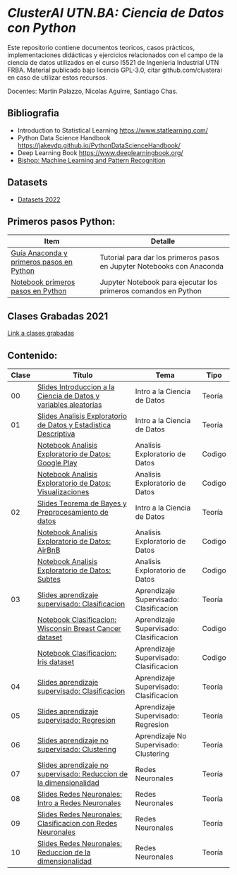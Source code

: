 # *ClusterAI UTN.BA: Ciencia de Datos con Python*
Este repositorio contiene documentos teoricos, casos prácticos, implementaciones didácticas y ejercicios relacionados con el campo de la ciencia de datos utilizados en el curso I5521 de Ingenieria Industrial UTN FRBA. Material publicado bajo licencia GPL-3.0, citar github.com/clusterai en caso de utilizar estos recursos. 

Docentes: Martin Palazzo, Nicolas Aguirre, Santiago Chas.

## Bibliografia
- Introduction to Statistical Learning https://www.statlearning.com/
- Python Data Science Handbook https://jakevdp.github.io/PythonDataScienceHandbook/
- Deep Learning Book https://www.deeplearningbook.org/
- [Bishop: Machine Learning and Pattern Recognition](http://users.isr.ist.utl.pt/~wurmd/Livros/school/Bishop%20-%20Pattern%20Recognition%20And%20Machine%20Learning%20-%20Springer%20%202006.pdf)

## Datasets
- [Datasets 2022](https://drive.google.com/drive/folders/1GEJfwqvNv4FADxO1msqcuXJ0MQ9JlA_p?usp=sharing)

## Primeros pasos Python:

| Item | Detalle |
| --- | ----------- |
| [Guía Anaconda y primeros pasos en Python](https://github.com/clusterai/clusterai_2022/blob/main/clase00/instalar_python_jupyter.pdf)  | Tutorial para dar los primeros pasos en Jupyter Notebooks con Anaconda |
| [Notebook primeros pasos en Python](https://github.com/clusterai/clusterai_2022/blob/main/clase00/python_primeros_pasos.ipynb)         | Jupyter Notebook para ejecutar los primeros comandos en Python |

## Clases Grabadas 2021
[Link a clases grabadas](https://drive.google.com/drive/folders/1QxDKVhP1-FkBX-OwvqnN3ierbIAOF_PQ?usp=sharing)

## Contenido:

| Clase | Título | Tema | Tipo |
| --- | ----------- | ------ | --- |
| 00 | [Slides Introduccion a la Ciencia de Datos y variables aleatorias](https://github.com/clusterai/clusterai_2022/blob/main/clase00/utn_clusterai_2022_clase00.pdf)                                                                                  | Intro a la Ciencia de Datos | Teoría |
| 01 | [Slides Analisis Exploratorio de Datos y Estadistica Descriptiva](https://github.com/clusterai/clusterai_2022/blob/main/clase01/clusterai_2022_clase01.pdf)                                                                                  | Intro a la Ciencia de Datos | Teoría |
|    | [Notebook Analisis Exploratorio de Datos: Google Play](https://github.com/clusterai/clusterai_2022/blob/main/clase01/clusterai_2022_clase01_EDA_google_play_store.ipynb)                | Analisis Exploratorio de Datos | Codigo |
|    | [Notebook Analisis Exploratorio de Datos: Visualizaciones](https://github.com/clusterai/clusterai_2022/blob/main/clase01/clusterai_2022_clase_01_comandos_basicos_graficos_iris.ipynb)                | Analisis Exploratorio de Datos | Codigo |
| 02 | [Slides Teorema de Bayes y Preprocesamiento de datos](https://github.com/clusterai/clusterai_2022/blob/main/clase02/clusterai_2022_clase02_presentacion.pdf)                                                                                  | Intro a la Ciencia de Datos | Teoría |
|    | [Notebook Analisis Exploratorio de Datos: AirBnB](https://github.com/clusterai/clusterai_2022/blob/main/clase02/clusterai_2022_clase02_eda_airbnb.ipynb)                | Analisis Exploratorio de Datos | Codigo |
|    | [Notebook Analisis Exploratorio de Datos: Subtes](https://github.com/clusterai/clusterai_2022/blob/main/clase02/clusterai_2022_clase02_eda_subtes.ipynb)                | Analisis Exploratorio de Datos | Codigo |
| 03 | [Slides aprendizaje supervisado: Clasificacion](https://github.com/clusterai/clusterai_2022/blob/main/clase03/clusterai_2022_clase03_presentacion.pdf)                                                                                  | Aprendizaje Supervisado: Clasificacion | Teoría |
|    | [Notebook Clasificacion: Wisconsin Breast Cancer dataset](https://github.com/clusterai/clusterai_2022/blob/main/clase03/clusterai_2022_clase04_clasificacion_breast.ipynb)                | Aprendizaje Supervisado: Clasificacion | Codigo |
|    | [Notebook Clasificacion: Iris dataset](https://github.com/clusterai/clusterai_2022/blob/main/clase03/clusterai_2022_clase03_clasificacion_iris.ipynb)                | Aprendizaje Supervisado: Clasificacion | Codigo |
| 04 | [Slides aprendizaje supervisado: Clasificacion](https://github.com/clusterai/clusterai_2022/blob/main/clase03/clusterai_2022_clase03_presentacion.pdf)                                                                                  | Aprendizaje Supervisado: Clasificacion | Teoría |
| 05 | [Slides aprendizaje supervisado: Regresion](https://github.com/clusterai/clusterai_2022/blob/main/clase03/clusterai_2022_clase03_presentacion.pdf)                                                                                  | Aprendizaje Supervisado: Regresion | Teoría |
| 06 | [Slides aprendizaje no supervisado: Clustering](https://github.com/clusterai/clusterai_2022/blob/main/clase03/clusterai_2022_clase03_presentacion.pdf)                                                                                  | Aprendizaje No Supervisado: Clustering | Teoría |
| 07 | [Slides aprendizaje no supervisado: Reduccion de la dimensionalidad](https://github.com/clusterai/clusterai_2022/blob/main/clase03/clusterai_2022_clase03_presentacion.pdf)                                                                                  | Redes Neuronales | Teoría |
| 08 | [Slides Redes Neuronales: Intro a Redes Neuronales](https://github.com/clusterai/clusterai_2022/blob/main/clase03/clusterai_2022_clase03_presentacion.pdf)                                                                                  | Redes Neuronales | Teoría |
| 09 | [Slides Redes Neuronales: Clasificacion con Redes Neuronales](https://github.com/clusterai/clusterai_2022/blob/main/clase03/clusterai_2022_clase03_presentacion.pdf)                                                                                  | Redes Neuronales | Teoría |
| 10 | [Slides Redes Neuronales: Reduccion de la dimensionalidad](https://github.com/clusterai/clusterai_2022/blob/main/clase03/clusterai_2022_clase03_presentacion.pdf)                                                                                  | Redes Neuronales | Teoría |
